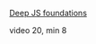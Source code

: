 [Deep JS foundations](https://frontendmasters.com/courses/javascript-foundations/)


video 20, min 8
